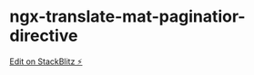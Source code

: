 # ngx-translate-mat-paginatior-directive

[Edit on StackBlitz ⚡️](https://stackblitz.com/edit/ngx-translate-mat-paginatior-directive)